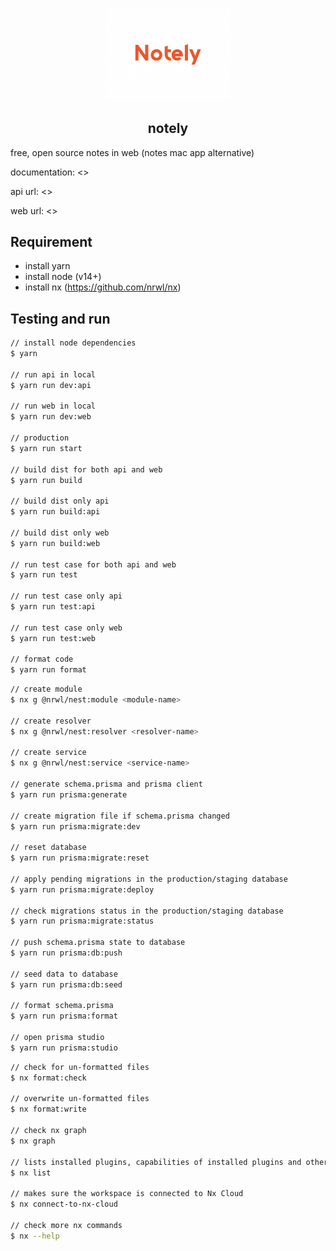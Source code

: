 <p align="center">
  <img width="200px" src="https://github.com/yeukfei02/notely/blob/main/readme-icon.png"><br/>
  <h2 align="center">notely</h2>
</p>

free, open source notes in web (notes mac app alternative)

documentation: <>

api url: <>

web url: <>

## Requirement

- install yarn
- install node (v14+)
- install nx (<https://github.com/nrwl/nx>)

## Testing and run

```zsh
// install node dependencies
$ yarn

// run api in local
$ yarn run dev:api

// run web in local
$ yarn run dev:web

// production
$ yarn run start

// build dist for both api and web
$ yarn run build

// build dist only api
$ yarn run build:api

// build dist only web
$ yarn run build:web

// run test case for both api and web
$ yarn run test

// run test case only api
$ yarn run test:api

// run test case only web
$ yarn run test:web

// format code
$ yarn run format
```

```zsh
// create module
$ nx g @nrwl/nest:module <module-name>

// create resolver
$ nx g @nrwl/nest:resolver <resolver-name>

// create service
$ nx g @nrwl/nest:service <service-name>

// generate schema.prisma and prisma client
$ yarn run prisma:generate

// create migration file if schema.prisma changed
$ yarn run prisma:migrate:dev

// reset database
$ yarn run prisma:migrate:reset

// apply pending migrations in the production/staging database
$ yarn run prisma:migrate:deploy

// check migrations status in the production/staging database
$ yarn run prisma:migrate:status

// push schema.prisma state to database
$ yarn run prisma:db:push

// seed data to database
$ yarn run prisma:db:seed

// format schema.prisma
$ yarn run prisma:format

// open prisma studio
$ yarn run prisma:studio
```

```zsh
// check for un-formatted files
$ nx format:check

// overwrite un-formatted files
$ nx format:write

// check nx graph
$ nx graph

// lists installed plugins, capabilities of installed plugins and other available plugins.
$ nx list

// makes sure the workspace is connected to Nx Cloud
$ nx connect-to-nx-cloud

// check more nx commands
$ nx --help
```
